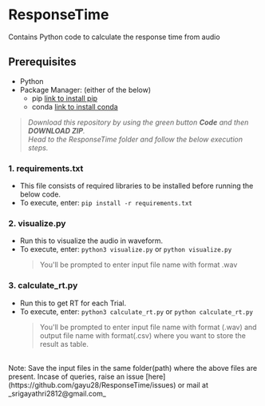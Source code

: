 # ResponseTime
Contains Python code to calculate the response time from audio 

## Prerequisites
  * Python
  * Package Manager: (either of the below)
    * pip [link to install pip](https://pip.pypa.io/en/stable/installing/)
    * conda [link to install conda](https://docs.conda.io/projects/conda/en/latest/user-guide/install/)
   
> _Download this repository by using the green button **Code** and then **DOWNLOAD ZIP**.  
 Head to the ResponseTime folder and follow the below execution steps._

### 1. requirements.txt
   * This file consists of required libraries to be installed before running the below code.
   * To execute,
        enter: ```pip install -r requirements.txt``` 
        
### 2. visualize.py
   * Run this to visualize the audio in waveform.
   * To execute,
        enter: ```python3 visualize.py``` or ```python visualize.py```
        <br />
     > You'll be prompted to enter input file name with format .wav

### 3. calculate_rt.py
   * Run this to get RT for each Trial.
   * To execute,
         enter: ```python3 calculate_rt.py``` or ```python calculate_rt.py```
         <br />
     > You'll be prompted to enter input file name with format (.wav) and output file name with format(.csv) where you want to store the result as table.

   <br />
   Note: Save the input files in the same folder(path) where the above files are present.
   Incase of queries, raise an issue [here](https://github.com/gayu28/ResponseTime/issues) or mail at _srigayathri2812@gmail.com_

